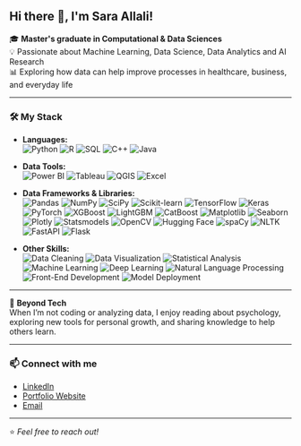 ## Hi there 👋, I'm Sara Allali!


🎓 **Master's graduate in Computational & Data Sciences**  
💡 Passionate about Machine Learning, Data Science, Data Analytics and AI Research </br>
📊 Exploring how data can help improve processes in healthcare, business, and everyday life  

---

### 🛠️ My Stack  
- **Languages:** </br>![Python](https://img.shields.io/badge/Python-3776AB?style=flat&logo=python&logoColor=white)
![R](https://img.shields.io/badge/R-276DC3?style=flat&logo=r&logoColor=white)
![SQL](https://img.shields.io/badge/SQL-003B57?style=flat&logo=postgresql&logoColor=white)
![C++](https://img.shields.io/badge/C++-00599C?style=flat&logo=c%2B%2B&logoColor=white)
![Java](https://img.shields.io/badge/Java-007396?style=flat&logo=java&logoColor=white)
- **Data Tools:** </br> ![Power BI](https://img.shields.io/badge/Power%20BI-F2C811?style=flat&logo=powerbi&logoColor=black)
![Tableau](https://img.shields.io/badge/Tableau-E97627?style=flat&logo=tableau&logoColor=white)
![QGIS](https://img.shields.io/badge/QGIS-589632?style=flat&logo=qgis&logoColor=white)
![Excel](https://img.shields.io/badge/Excel-217346?style=flat&logo=microsoft-excel&logoColor=white)
- **Data Frameworks & Libraries:** </br> ![Pandas](https://img.shields.io/badge/Pandas-150458?style=flat&logo=pandas&logoColor=white)
![NumPy](https://img.shields.io/badge/NumPy-013243?style=flat&logo=numpy&logoColor=white)
![SciPy](https://img.shields.io/badge/SciPy-8CAAE6?style=flat&logo=scipy&logoColor=white)
![Scikit-learn](https://img.shields.io/badge/Scikit--learn-F7931E?style=flat&logo=scikitlearn&logoColor=white)
![TensorFlow](https://img.shields.io/badge/TensorFlow-FF6F00?style=flat&logo=tensorflow&logoColor=white)
![Keras](https://img.shields.io/badge/Keras-D00000?style=flat&logo=keras&logoColor=white)
![PyTorch](https://img.shields.io/badge/PyTorch-EE4C2C?style=flat&logo=pytorch&logoColor=white)
![XGBoost](https://img.shields.io/badge/XGBoost-FF6600?style=flat&logo=xgboost&logoColor=white)
![LightGBM](https://img.shields.io/badge/LightGBM-013243?style=flat&logo=lightgbm&logoColor=white)
![CatBoost](https://img.shields.io/badge/CatBoost-FFCC00?style=flat&logo=catboost&logoColor=black)
![Matplotlib](https://img.shields.io/badge/Matplotlib-11557C?style=flat&logo=plotly&logoColor=white)
![Seaborn](https://img.shields.io/badge/Seaborn-3776AB?style=flat&logo=python&logoColor=white)
![Plotly](https://img.shields.io/badge/Plotly-3F4F75?style=flat&logo=plotly&logoColor=white)
![Statsmodels](https://img.shields.io/badge/Statsmodels-5A5A5A?style=flat&logo=python&logoColor=white)
![OpenCV](https://img.shields.io/badge/OpenCV-5C3EE8?style=flat&logo=opencv&logoColor=white)
![Hugging Face](https://img.shields.io/badge/HuggingFace-FFD21E?style=flat&logo=huggingface&logoColor=black)
![spaCy](https://img.shields.io/badge/spaCy-09A3D5?style=flat&logo=python&logoColor=white)
![NLTK](https://img.shields.io/badge/NLTK-154F57?style=flat&logo=python&logoColor=white)
![FastAPI](https://img.shields.io/badge/FastAPI-009688?style=flat&logo=fastapi&logoColor=white)
![Flask](https://img.shields.io/badge/Flask-000000?style=flat&logo=flask&logoColor=white)

- **Other Skills:** </br> ![Data Cleaning](https://img.shields.io/badge/Data_Cleaning-blue?style=flat)
![Data Visualization](https://img.shields.io/badge/Data_Visualization-blueviolet?style=flat)
![Statistical Analysis](https://img.shields.io/badge/Statistical_Analysis-yellowgreen?style=flat)
![Machine Learning](https://img.shields.io/badge/Machine_Learning-orange?style=flat)
![Deep Learning](https://img.shields.io/badge/Deep_Learning-red?style=flat)
![Natural Language Processing](https://img.shields.io/badge/NLP-lightgrey?style=flat)
![Front-End Development](https://img.shields.io/badge/Front--End_Dev-yellow?style=flat)
![Model Deployment](https://img.shields.io/badge/Model_Deployment-lightblue?style=flat)


---

🌱 **Beyond Tech**  
When I’m not coding or analyzing data, I enjoy reading about psychology, exploring new tools for personal growth, and sharing knowledge to help others learn.

---

### 📫 Connect with me  
- [LinkedIn](https://www.linkedin.com/in/sara-allali-ba294b228/)  
- [Portfolio Website](https://sallali02.github.io/Portfolio/)  
- [Email](saraallali02@outlook.com)

---
⭐️ *Feel free to reach out!*
